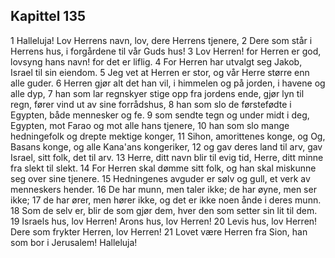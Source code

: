 ## Kapittel 135

1 Halleluja! Lov Herrens navn, lov, dere Herrens tjenere,
2 Dere som står i Herrens hus, i forgårdene til vår Guds hus!
3 Lov Herren! for Herren er god, lovsyng hans navn! for det er liflig.
4 For Herren har utvalgt seg Jakob, Israel til sin eiendom.
5 Jeg vet at Herren er stor, og vår Herre større enn alle guder.
6 Herren gjør alt det han vil, i himmelen og på jorden, i havene og alle dyp,
7 han som lar regnskyer stige opp fra jordens ende, gjør lyn til regn, fører vind ut av sine forrådshus,
8 han som slo de førstefødte i Egypten, både mennesker og fe.
9 som sendte tegn og under midt i deg, Egypten, mot Farao og mot alle hans tjenere,
10 han som slo mange hedningefolk og drepte mektige konger,
11 Sihon, amorittenes konge, og Og, Basans konge, og alle Kana'ans kongeriker,
12 og gav deres land til arv, gav Israel, sitt folk, det til arv.
13 Herre, ditt navn blir til evig tid, Herre, ditt minne fra slekt til slekt.
14 For Herren skal dømme sitt folk, og han skal miskunne seg over sine tjenere.
15 Hedningenes avguder er sølv og gull, et verk av menneskers hender.
16 De har munn, men taler ikke; de har øyne, men ser ikke;
17 de har ører, men hører ikke, og det er ikke noen ånde i deres munn.
18 Som de selv er, blir de som gjør dem, hver den som setter sin lit til dem.
19 Israels hus, lov Herren! Arons hus, lov Herren!
20 Levis hus, lov Herren! Dere som frykter Herren, lov Herren!
21 Lovet være Herren fra Sion, han som bor i Jerusalem! Halleluja!
